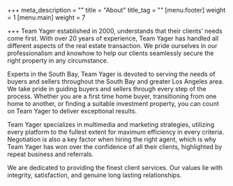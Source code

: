 +++
meta_description = ""
title = "About"
title_tag = ""
[menu.footer]
weight = 1
[menu.main]
weight = 7

+++
Team Yager established in 2000, understands that their clients’ needs come first. With over 20 years of experience, Team Yager has handled all different aspects of the real estate transaction. We pride ourselves in our professionalism and knowhow to help our clients seamlessly secure the right property in any circumstance.

Experts in the South Bay, Team Yager is devoted to serving the needs of buyers and sellers throughout the South Bay and greater Los Angeles area. We take pride in guiding buyers and sellers through every step of the process. Whether you are a first time home buyer, transitioning from one home to another, or finding a suitable investment property, you can count on Team Yager to deliver exceptional results.

Team Yager specializes in multimedia and marketing strategies, utilizing every platform to the fullest extent for maximum efficiency in every criteria. Negotiation is also a key factor when hiring the right agent, which is why Team Yager has won over the confidence of all their clients, highlighted by repeat business and referrals.

We are dedicated to providing the finest client services. Our values lie with integrity, satisfaction, and genuine long lasting relationships.